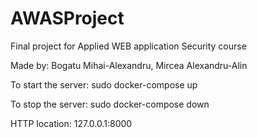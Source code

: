 # AWASProject
Final project for Applied WEB application Security course

Made by: 
Bogatu Mihai-Alexandru, 
Mircea Alexandru-Alin

To start the server:
sudo docker-compose up

To stop the server:
sudo docker-compose down

HTTP location: 127.0.0.1:8000
